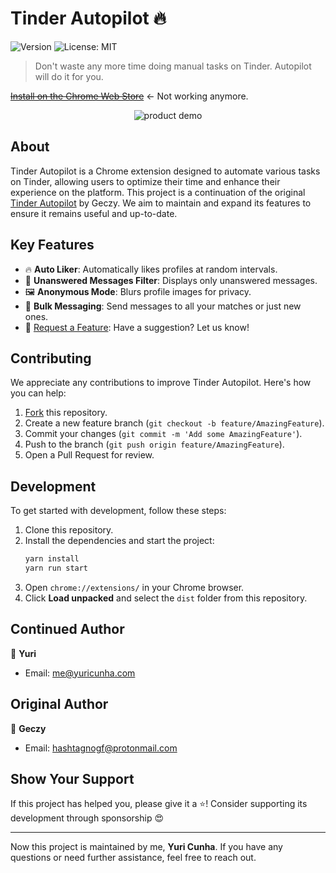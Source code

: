 # Tinder Autopilot 🔥
![Version](https://img.shields.io/badge/version-2.0.8-blue.svg?cacheSeconds=2592000)
![License: MIT](https://img.shields.io/badge/License-MIT-yellow.svg)

> Don't waste any more time doing manual tasks on Tinder. Autopilot will do it for you.

~~[Install on the Chrome Web Store](https://chrome.google.com/webstore/detail/autopilot-for-tinder/bfpgbjekakfijondlfloonhdkcjlhehg?hl=en)~~ <- Not working anymore.

<p align="center">
    <img src="https://i.imgur.com/wz8fHwG.png" alt="product demo">
</p>

## About

Tinder Autopilot is a Chrome extension designed to automate various tasks on Tinder, allowing users to optimize their time and enhance their experience on the platform. This project is a continuation of the original [Tinder Autopilot](https://github.com/isyuricunha/tinder-autopilot) by Geczy. We aim to maintain and expand its features to ensure it remains useful and up-to-date.

## Key Features

- 🔥 **Auto Liker**: Automatically likes profiles at random intervals.
- 🤫 **Unanswered Messages Filter**: Displays only unanswered messages.
- 🖼 **Anonymous Mode**: Blurs profile images for privacy.
- 💌 **Bulk Messaging**: Send messages to all your matches or just new ones.
- 📢 [Request a Feature](https://github.com/isyuricunha/tinder-autopilot/issues/new): Have a suggestion? Let us know!

## Contributing

We appreciate any contributions to improve Tinder Autopilot. Here's how you can help:

1. [Fork](https://github.com/isyuricunha/tinder-autopilot/fork) this repository.
2. Create a new feature branch (`git checkout -b feature/AmazingFeature`).
3. Commit your changes (`git commit -m 'Add some AmazingFeature'`).
4. Push to the branch (`git push origin feature/AmazingFeature`).
5. Open a Pull Request for review.

## Development

To get started with development, follow these steps:

1. Clone this repository.
2. Install the dependencies and start the project:
   ```sh
   yarn install
   yarn run start
   ```
3. Open `chrome://extensions/` in your Chrome browser.
4. Click **Load unpacked** and select the `dist` folder from this repository.

## Continued Author

👤 **Yuri**
- Email: [me@yuricunha.com](mailto:me@yuricunha.com)


## Original Author

👤 **Geczy**
- Email: [hashtagnogf@protonmail.com](hashtagnogf@protonmail.com)

## Show Your Support

If this project has helped you, please give it a ⭐️! Consider supporting its development through sponsorship 😍

---

Now this project is maintained by me, **Yuri Cunha**. If you have any questions or need further assistance, feel free to reach out.
